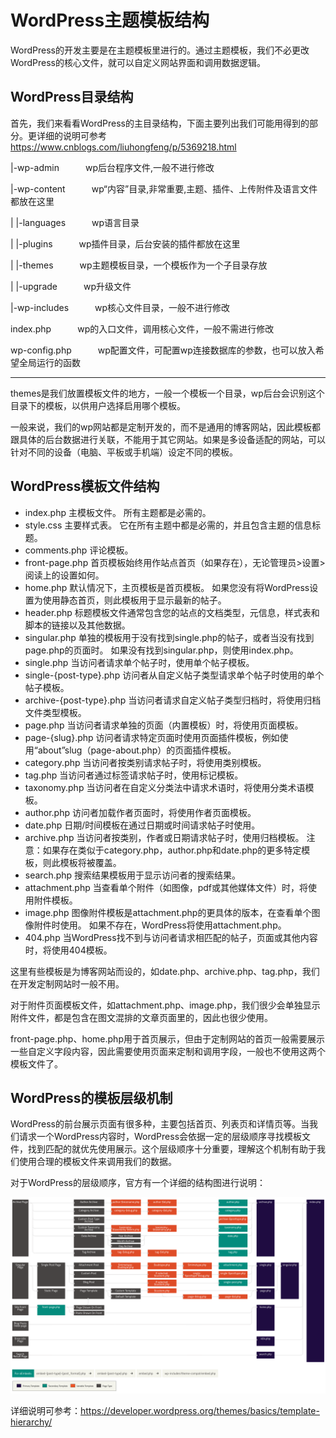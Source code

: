 # WordPress主题模板结构

WordPress的开发主要是在主题模板里进行的。通过主题模板，我们不必更改WordPress的核心文件，就可以自定义网站界面和调用数据逻辑。

## WordPress目录结构

首先，我们来看看WordPress的主目录结构，下面主要列出我们可能用得到的部分。更详细的说明可参考 https://www.cnblogs.com/liuhongfeng/p/5369218.html

|-wp-admin　　　wp后台程序文件,一般不进行修改

|-wp-content　　　wp“内容”目录,非常重要,主题、插件、上传附件及语言文件都放在这里

| |-languages　　　wp语言目录

| |-plugins　　　wp插件目录，后台安装的插件都放在这里

| |-themes　　　wp主题模板目录，一个模板作为一个子目录存放

| |-upgrade　　　wp升级文件

|-wp-includes　　　wp核心文件目录，一般不进行修改

index.php　　　wp的入口文件，调用核心文件，一般不需进行修改

wp-config.php　　　wp配置文件，可配置wp连接数据库的参数，也可以放入希望全局运行的函数

***

themes是我们放置模板文件的地方，一般一个模板一个目录，wp后台会识别这个目录下的模板，以供用户选择启用哪个模板。

一般来说，我们的wp网站都是定制开发的，而不是通用的博客网站，因此模板都跟具体的后台数据进行关联，不能用于其它网站。如果是多设备适配的网站，可以针对不同的设备（电脑、平板或手机端）设定不同的模板。

## WordPress模板文件结构

- index.php 主模板文件。 所有主题都是必需的。
- style.css 主要样式表。 它在所有主题中都是必需的，并且包含主题的信息标题。
- comments.php 评论模板。
- front-page.php 首页模板始终用作站点首页（如果存在），无论管理员>设置>阅读上的设置如何。
- home.php 默认情况下，主页模板是首页模板。 如果您没有将WordPress设置为使用静态首页，则此模板用于显示最新的帖子。
- header.php 标题模板文件通常包含您的站点的文档类型，元信息，样式表和脚本的链接以及其他数据。
- singular.php 单独的模板用于没有找到single.php的帖子，或者当没有找到page.php的页面时。 如果没有找到singular.php，则使用index.php。
- single.php 当访问者请求单个帖子时，使用单个帖子模板。
- single-{post-type}.php 访问者从自定义帖子类型请求单个帖子时使用的单个帖子模板。
- archive-{post-type}.php 当访问者请求自定义帖子类型归档时，将使用归档文件类型模板。
- page.php 当访问者请求单独的页面（内置模板）时，将使用页面模板。
- page-{slug}.php 访问者请求特定页面时使用页面插件模板，例如使用“about”slug（page-about.php）的页面插件模板。
- category.php 当访问者按类别请求帖子时，将使用类别模板。
- tag.php 当访问者通过标签请求帖子时，使用标记模板。
- taxonomy.php 当访问者在自定义分类法中请求术语时，将使用分类术语模板。
- author.php 访问者加载作者页面时，将使用作者页面模板。
- date.php 日期/时间模板在通过日期或时间请求帖子时使用。 
- archive.php 当访问者按类别，作者或日期请求帖子时，使用归档模板。 注意：如果存在类似于category.php，author.php和date.php的更多特定模板，则此模板将被覆盖。
- search.php 搜索结果模板用于显示访问者的搜索结果。
- attachment.php 当查看单个附件（如图像，pdf或其他媒体文件）时，将使用附件模板。
- image.php 图像附件模板是attachment.php的更具体的版本，在查看单个图像附件时使用。 如果不存在，WordPress将使用attachment.php。
- 404.php 当WordPress找不到与访问者请求相匹配的帖子，页面或其他内容时，将使用404模板。

这里有些模板是为博客网站而设的，如date.php、archive.php、tag.php，我们在开发定制网站时一般不用。

对于附件页面模板文件，如attachment.php、image.php，我们很少会单独显示附件文件，都是包含在图文混排的文章页面里的，因此也很少使用。

front-page.php、home.php用于首页展示，但由于定制网站的首页一般需要展示一些自定义字段内容，因此需要使用页面来定制和调用字段，一般也不使用这两个模板文件了。

## WordPress的模板层级机制

WordPress的前台展示页面有很多种，主要包括首页、列表页和详情页等。当我们请求一个WordPress内容时，WordPress会依据一定的层级顺序寻找模板文件，找到匹配的就优先使用展示。这个层级顺序十分重要，理解这个机制有助于我们使用合理的模板文件来调用我们的数据。

对于WordPress的层级顺序，官方有一个详细的结构图进行说明：

![wordpress模板层级](img\Screenshot-2019-01-23-00.20.04.png)

详细说明可参考：https://developer.wordpress.org/themes/basics/template-hierarchy/